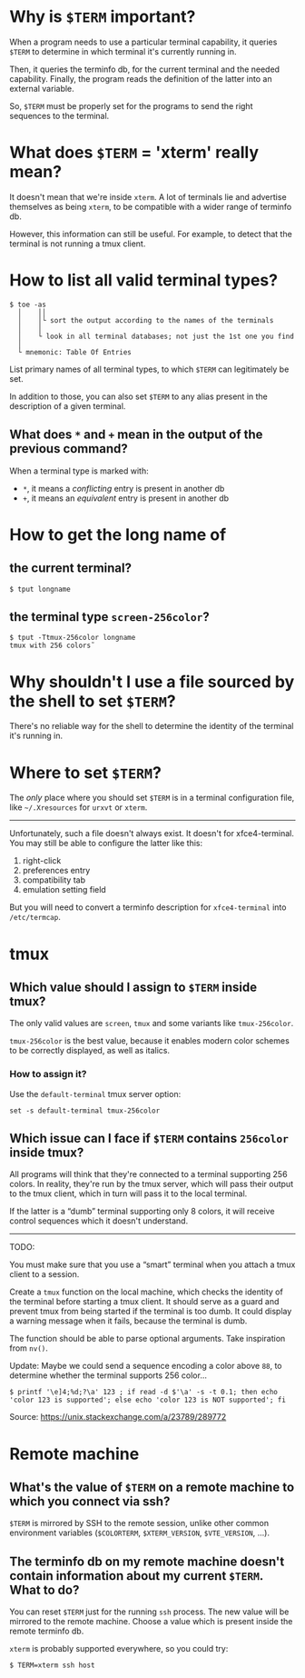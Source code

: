 # Why is `$TERM` important?

When a program needs to use a particular terminal capability, it queries `$TERM`
to determine in which terminal it's currently running in.

Then,  it queries  the terminfo  db,  for the  current terminal  and the  needed
capability.
Finally,  the program  reads  the  definition of  the  latter  into an  external
variable.

So, `$TERM` must be properly set for the programs to send the right sequences to
the terminal.

# What does `$TERM` = 'xterm' really mean?

It doesn't mean that we're inside `xterm`.
A  lot  of terminals  lie  and  advertise themselves  as  being  `xterm`, to  be
compatible with a wider range of terminfo db.

However, this information can still be useful.
For example, to detect that the terminal is not running a tmux client.

##
# How to list all valid terminal types?

    $ toe -as
      │    ││
      │    │└ sort the output according to the names of the terminals
      │    │
      │    └ look in all terminal databases; not just the 1st one you find
      │
      └ mnemonic: Table Of Entries

List primary names  of all terminal types, to which  `$TERM` can legitimately be
set.

In addition  to those,  you can  also set `$TERM`  to any  alias present  in the
description of a given terminal.

## What does `*` and `+` mean in the output of the previous command?

When a terminal type is marked with:

   - `*`, it means a *conflicting* entry is present in another db
   - `+`, it means an *equivalent* entry is present in another db

##
# How to get the long name of
## the current terminal?

    $ tput longname

## the terminal type `screen-256color`?

    $ tput -Ttmux-256color longname
    tmux with 256 colors˜

##
# Why shouldn't I use a file sourced by the shell to set `$TERM`?

There's no reliable way for the shell  to determine the identity of the terminal
it's running in.

# Where to set `$TERM`?

The *only*  place where you  should set `$TERM`  is in a  terminal configuration
file, like `~/.Xresources` for `urxvt` or `xterm`.

---

Unfortunately, such a file doesn't always exist.
It doesn't for xfce4-terminal.
You may still be able to configure the latter like this:

   1. right-click
   2. preferences entry
   3. compatibility tab
   4. emulation setting field

But you  will need to convert  a terminfo description for  `xfce4-terminal` into
`/etc/termcap`.

##
# tmux
## Which value should I assign to `$TERM` inside tmux?

The only valid values are `screen`, `tmux` and some variants like `tmux-256color`.

`tmux-256color` is the best value, because it enables modern color schemes to be
correctly displayed, as well as italics.

### How to assign it?

Use the `default-terminal` tmux server option:

    set -s default-terminal tmux-256color

###
## Which issue can I face if `$TERM` contains `256color` inside tmux?

All programs  will think  that they're  connected to  a terminal  supporting 256
colors.
In reality, they're run by the tmux  server, which will pass their output to the
tmux client, which in turn will pass it to the local terminal.

If the  latter is a  “dumb” terminal supporting only  8 colors, it  will receive
control sequences which it doesn't understand.

---

TODO:

You must make sure that you use a “smart” terminal when you attach a tmux client
to a session.

Create a `tmux` function on the local  machine, which checks the identity of the
terminal before starting a tmux client.
It should serve as  a guard and prevent tmux from being  started if the terminal
is too dumb.
It could display a warning message when it fails, because the terminal is dumb.

The function should be able to parse optional arguments.
Take inspiration from `nv()`.

Update:
Maybe we could send a sequence encoding a color above `88`, to determine whether
the terminal supports 256 color...

    $ printf '\e]4;%d;?\a' 123 ; if read -d $'\a' -s -t 0.1; then echo 'color 123 is supported'; else echo 'color 123 is NOT supported'; fi

Source: <https://unix.stackexchange.com/a/23789/289772>

##
# Remote machine
## What's the value of `$TERM` on a remote machine to which you connect via ssh?

`$TERM` is mirrored by SSH to the remote session, unlike other common
environment variables (`$COLORTERM`, `$XTERM_VERSION`, `$VTE_VERSION`, ...).

## The terminfo db on my remote machine doesn't contain information about my current `$TERM`.  What to do?

You can reset `$TERM` just for the running `ssh` process.
The new value will be mirrored to the remote machine.
Choose a value which is present inside the remote terminfo db.

`xterm` is probably supported everywhere, so you could try:

    $ TERM=xterm ssh host

